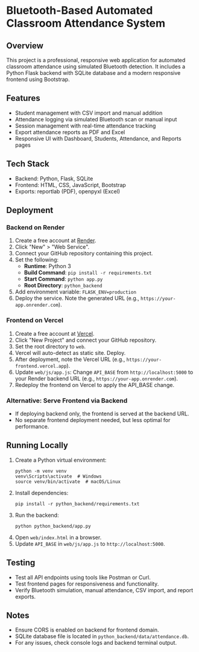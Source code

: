 # Bluetooth-Based Automated Classroom Attendance System

## Overview
This project is a professional, responsive web application for automated classroom attendance using simulated Bluetooth detection. It includes a Python Flask backend with SQLite database and a modern responsive frontend using Bootstrap.

## Features
- Student management with CSV import and manual addition
- Attendance logging via simulated Bluetooth scan or manual input
- Session management with real-time attendance tracking
- Export attendance reports as PDF and Excel
- Responsive UI with Dashboard, Students, Attendance, and Reports pages

## Tech Stack
- Backend: Python, Flask, SQLite
- Frontend: HTML, CSS, JavaScript, Bootstrap
- Exports: reportlab (PDF), openpyxl (Excel)

## Deployment

### Backend on Render
1. Create a free account at [Render](https://render.com).
2. Click "New" > "Web Service".
3. Connect your GitHub repository containing this project.
4. Set the following:
   - **Runtime**: Python 3
   - **Build Command**: `pip install -r requirements.txt`
   - **Start Command**: `python app.py`
   - **Root Directory**: `python_backend`
5. Add environment variable: `FLASK_ENV=production`
6. Deploy the service. Note the generated URL (e.g., `https://your-app.onrender.com`).

### Frontend on Vercel
1. Create a free account at [Vercel](https://vercel.com).
2. Click "New Project" and connect your GitHub repository.
3. Set the root directory to `web`.
4. Vercel will auto-detect as static site. Deploy.
5. After deployment, note the Vercel URL (e.g., `https://your-frontend.vercel.app`).
6. Update `web/js/app.js`: Change `API_BASE` from `http://localhost:5000` to your Render backend URL (e.g., `https://your-app.onrender.com`).
7. Redeploy the frontend on Vercel to apply the API_BASE change.

### Alternative: Serve Frontend via Backend
- If deploying backend only, the frontend is served at the backend URL.
- No separate frontend deployment needed, but less optimal for performance.

## Running Locally
1. Create a Python virtual environment:
   ```
   python -m venv venv
   venv\Scripts\activate  # Windows
   source venv/bin/activate  # macOS/Linux
   ```
2. Install dependencies:
   ```
   pip install -r python_backend/requirements.txt
   ```
3. Run the backend:
   ```
   python python_backend/app.py
   ```
4. Open `web/index.html` in a browser.
5. Update `API_BASE` in `web/js/app.js` to `http://localhost:5000`.

## Testing
- Test all API endpoints using tools like Postman or Curl.
- Test frontend pages for responsiveness and functionality.
- Verify Bluetooth simulation, manual attendance, CSV import, and report exports.

## Notes
- Ensure CORS is enabled on backend for frontend domain.
- SQLite database file is located in `python_backend/data/attendance.db`.
- For any issues, check console logs and backend terminal output.
